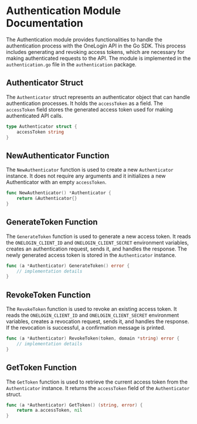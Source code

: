 # Authentication Module Documentation

The Authentication module provides functionalities to handle the authentication process with the OneLogin API in the Go SDK. This process includes generating and revoking access tokens, which are necessary for making authenticated requests to the API. The module is implemented in the `authentication.go` file in the `authentication` package.

## Authenticator Struct

The `Authenticator` struct represents an authenticator object that can handle authentication processes. It holds the `accessToken` as a field. The `accessToken` field stores the generated access token used for making authenticated API calls.

```go
type Authenticator struct {
	accessToken string
}
```

## NewAuthenticator Function

The `NewAuthenticator` function is used to create a new `Authenticator` instance. It does not require any arguments and it initializes a new Authenticator with an empty `accessToken`.

```go
func NewAuthenticator() *Authenticator {
	return &Authenticator{}
}
```

## GenerateToken Function

The `GenerateToken` function is used to generate a new access token. It reads the `ONELOGIN_CLIENT_ID` and `ONELOGIN_CLIENT_SECRET` environment variables, creates an authentication request, sends it, and handles the response. The newly generated access token is stored in the `Authenticator` instance.

```go
func (a *Authenticator) GenerateToken() error {
    // implementation details
}
```

## RevokeToken Function

The `RevokeToken` function is used to revoke an existing access token. It reads the `ONELOGIN_CLIENT_ID` and `ONELOGIN_CLIENT_SECRET` environment variables, creates a revocation request, sends it, and handles the response. If the revocation is successful, a confirmation message is printed.

```go
func (a *Authenticator) RevokeToken(token, domain *string) error {
    // implementation details
}
```

## GetToken Function

The `GetToken` function is used to retrieve the current access token from the `Authenticator` instance. It returns the `accessToken` field of the `Authenticator` struct.

```go
func (a *Authenticator) GetToken() (string, error) {
    return a.accessToken, nil
}
```

